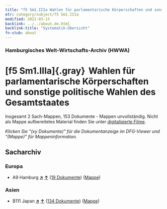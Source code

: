 ```yaml
---
title: "f5 Sm1.IIIa Wahlen für parlamentarische Körperschaften und sonstige politische Wahlen des Gesamtstaates"
etr: category/subject/f5 Sm1.IIIa
modified: 2021-03-13
backlink: ../../about.de.html
backlink-title: "Systematik-Übersicht"
fn-stub: about
---
```


### Hamburgisches Welt-Wirtschafts-Archiv (HWWA)
# [f5 Sm1.IIIa]{.gray}&#8201; Wahlen für parlamentarische Körperschaften und sonstige politische Wahlen des Gesamtstaates&#160; 




Insgesamt 2 Sach-Mappen, 153 Dokumente - Mappen unvollständig.
Nicht als Mappe aufbereitetes Material finden Sie unter [digitalisierte Filme](/film/h1_sh).

_Klicken Sie "(xy Dokumente)" für die Dokumentanzeige im DFG-Viewer und "(Mappe)" für Mappeninformation._

## Sacharchiv




### Europa

- A9 Hamburg [**&nearr;**](../../../geo/i/140905/about.de.html "Hamburg (alle Mappen)") [**&uarr;**](../../../geo/about.de.html#A9 "Ländersystematik") (<a href="https://pm20.zbw.eu/dfgview/sh/140905,144398" title="über: Hamburg : Wahlen für parlamentarische Körperschaften und sonstige politische Wahlen des Gesamtstaates" target="_blank">19 Dokumente</a>) ([Mappe](http://purl.org/pressemappe20/folder/sh/140905,144398))

### Asien

- B111 Japan [**&nearr;**](../../../geo/i/141272/about.de.html "Japan (alle Mappen)") [**&uarr;**](../../../geo/about.de.html#B111 "Ländersystematik") (<a href="https://pm20.zbw.eu/dfgview/sh/141272,144398" title="über: Japan : Wahlen für parlamentarische Körperschaften und sonstige politische Wahlen des Gesamtstaates" target="_blank">134 Dokumente</a>) ([Mappe](http://purl.org/pressemappe20/folder/sh/141272,144398))



